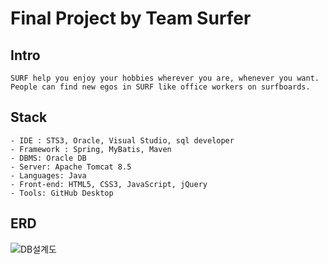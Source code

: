 <h1>Final Project by Team Surfer</h1>

## Intro
    SURF help you enjoy your hobbies wherever you are, whenever you want.
    People can find new egos in SURF like office workers on surfboards.


## Stack
	- IDE : STS3, Oracle, Visual Studio, sql developer
    - Framework : Spring, MyBatis, Maven
	- DBMS: Oracle DB
	- Server: Apache Tomcat 8.5
	- Languages: Java
	- Front-end: HTML5, CSS3, JavaScript, jQuery
	- Tools: GitHub Desktop


## ERD
![DB설계도](https://user-images.githubusercontent.com/84427722/132151966-cc8cec04-a8cc-4503-bef3-8b2bee6608ec.jpg)
